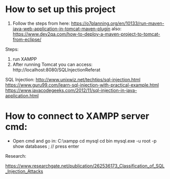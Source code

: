 # How to set up this project

1) Follow the steps from here:
https://o7planning.org/en/10133/run-maven-java-web-application-in-tomcat-maven-plugin
also: https://www.dev2qa.com/how-to-deploy-a-maven-project-to-tomcat-from-eclipse/


Steps:
1) run XAMPP
2) After running Tomcat you can access: http://localhost:8080/SQLInjectionReferat

SQL Injection:
http://www.unixwiz.net/techtips/sql-injection.html
https://www.guru99.com/learn-sql-injection-with-practical-example.html
https://www.javacodegeeks.com/2012/11/sql-injection-in-java-application.html


# How to connect to XAMPP server cmd:
- Open cmd and go in: C:\xampp
cd mysql
cd bin
mysql.exe -u root -p
show databases
;  // press enter



Research:

https://www.researchgate.net/publication/262536173_Classification_of_SQL_Injection_Attacks